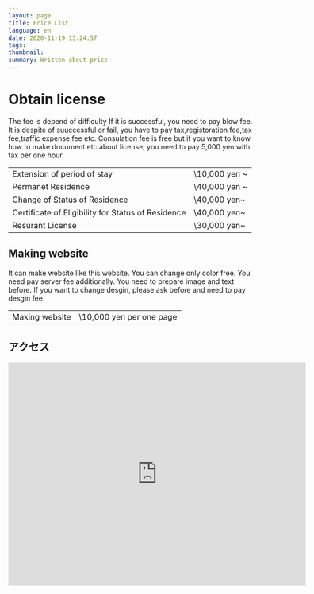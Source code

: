 ```yaml
---
layout: page
title: Price List
language: en
date: 2020-11-19 13:24:57
tags:
thumbnail:
summary: Written about price
---
```

# Obtain license
The fee is depend of difficulty
If it is successful, you need to pay blow fee.
It is despite of suuccessful or fail, you have to pay tax,registoration fee,tax fee,traffic expense fee etc.
Consulation fee is free but if you want to know how to make document etc about license, you need to pay 5,000 yen with tax per one hour.

|    |    |
| ---- | ---- |
| Extension of period of stay |  \10,000 yen ~ |
| Permanet Residence |  \40,000 yen ~ |
| Change of Status of Residence |  \40,000 yen~  |
| Certificate of Eligibility for Status of Residence |  \40,000 yen~  |
| Resurant License | \30,000 yen~ |

## Making website
It can make website like this website. You can change only color free. You need pay server fee additionally.
You need to prepare image and text before.
If you want to change desgin, please ask before and need to pay desgin fee.

|    |    |
| ---- | ---- |
| Making website |  \10,000 yen per one page  |

## アクセス
<iframe src="https://www.google.com/maps/embed?pb=!1m18!1m12!1m3!1d3239.0648183045996!2d139.79760191526!3d35.724624380184196!2m3!1f0!2f0!3f0!3m2!1i1024!2i768!4f13.1!3m3!1m2!1s0x60188eeef5223ba1%3A0x55c97367f17381df!2z44CSMTExLTAwMjUg5p2x5Lqs6YO95Y-w5p2x5Yy65p2x5rWF6I2J77yS5LiB55uu77yS77yU4oiS77yR77yXIOOBteOBmOOCs-ODvOODnQ!5e0!3m2!1sja!2sjp!4v1548125976549" width="600" height="450" frameborder="0" style="border:0" allowfullscreen="" ></iframe>

